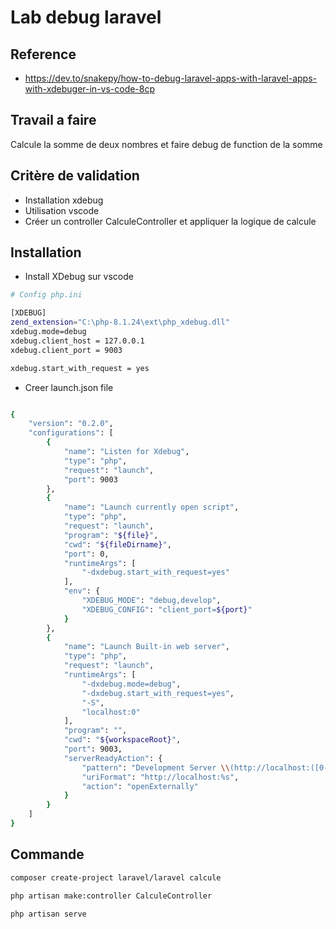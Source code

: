 # Lab debug laravel

## Reference 
- https://dev.to/snakepy/how-to-debug-laravel-apps-with-laravel-apps-with-xdebuger-in-vs-code-8cp

## Travail a faire

Calcule la somme de deux nombres et faire debug de function de la somme 

## Critère de validation

- Installation xdebug
- Utilisation vscode
- Créer un controller CalculeController et appliquer la logique de calcule

## Installation

- Install XDebug sur vscode

```bash
# Config php.ini

[XDEBUG]
zend_extension="C:\php-8.1.24\ext\php_xdebug.dll"
xdebug.mode=debug
xdebug.client_host = 127.0.0.1
xdebug.client_port = 9003

xdebug.start_with_request = yes
```

- Creer launch.json file 

```bash

{
    "version": "0.2.0",
    "configurations": [
        {
            "name": "Listen for Xdebug",
            "type": "php",
            "request": "launch",
            "port": 9003
        },
        {
            "name": "Launch currently open script",
            "type": "php",
            "request": "launch",
            "program": "${file}",
            "cwd": "${fileDirname}",
            "port": 0,
            "runtimeArgs": [
                "-dxdebug.start_with_request=yes"
            ],
            "env": {
                "XDEBUG_MODE": "debug,develop",
                "XDEBUG_CONFIG": "client_port=${port}"
            }
        },
        {
            "name": "Launch Built-in web server",
            "type": "php",
            "request": "launch",
            "runtimeArgs": [
                "-dxdebug.mode=debug",
                "-dxdebug.start_with_request=yes",
                "-S",
                "localhost:0"
            ],
            "program": "",
            "cwd": "${workspaceRoot}",
            "port": 9003,
            "serverReadyAction": {
                "pattern": "Development Server \\(http://localhost:([0-9]+)\\) started",
                "uriFormat": "http://localhost:%s",
                "action": "openExternally"
            }
        }
    ]
}
```
## Commande

```bash
composer create-project laravel/laravel calcule
```

```bash
php artisan make:controller CalculeController
```

```bash
php artisan serve
```

